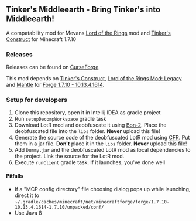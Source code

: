 ## Tinker's Middleearth - Bring Tinker's into Middleearth!
A compatability mod for Mevans [Lord of the Rings](http://lotrminecraftmod.wikia.com/wiki/The_Lord_of_the_Rings_Minecraft_Mod_Wiki) mod and [Tinker's Construct](https://github.com/SlimeKnights/TinkersConstruct) for Minecraft 1.7.10


### Releases
Releases can be found on [CurseForge](https://minecraft.curseforge.com/projects/tinkersmiddleearth).

This mod depends on [Tinker's Construct](https://www.curseforge.com/minecraft/mc-mods/tinkers-construct/files/2277012), [Lord of the Rings Mod: Legacy](https://www.curseforge.com/minecraft/mc-mods/the-lord-of-the-rings-mod-legacy/files) and [Mantle](https://www.curseforge.com/minecraft/mc-mods/mantle/files/2264244) for [Forge 1.7.10 - 10.13.4.1614](https://files.minecraftforge.net/net/minecraftforge/forge/index_1.7.10.html).


### Setup for developers
1. Clone this repository, open it in Intellij IDEA as gradle project
2. Run `setupDecompWorkspace` gradle task
3. Download LotR mod and deobfuscate it using [Bon-2](https://ci.tterrag.com/job/BON2/15/). Place the deobfuscated file into the `libs` folder. **Never** upload this file!
4. Generate the source code of the deobfuscated LotR mod using [CFR](https://github.com/leibnitz27/cfr/releases/tag/0.152). Put them in a jar file. **Don't** place it in the `libs` folder. **Never** upload this file!
5. Add `Dummy.jar` and the deobfuscated LotR mod as local dependencies to the project. Link the source for the LotR mod.
6. Execute `runClient` gradle task. If it launches, you've done well

#### Pitfalls
- If a "MCP config directory" file choosing dialog pops up while launching, direct it to `~/.gradle/caches/minecraft/net/minecraftforge/forge/1.7.10-10.13.4.1614-1.7.10/unpacked/conf/`
- Use Java 8